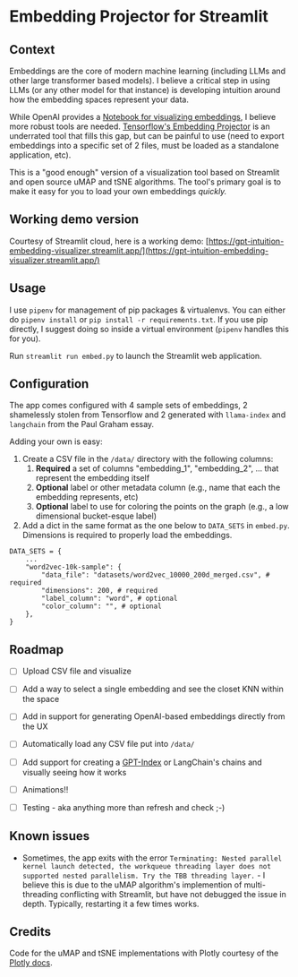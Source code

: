 # Embedding Projector for Streamlit

## Context

Embeddings are the core of modern machine learning (including LLMs and other large transformer based models).  I believe a critical step in using LLMs (or any other model for that instance) is developing intuition around how the embedding spaces represent your data.

While OpenAI provides a [Notebook for visualizing embeddings](https://github.com/openai/openai-python/blob/main/examples/embeddings/Visualize_in_3d.ipynb), I believe more robust tools are needed.  [Tensorflow's Embedding Projector](https://www.tensorflow.org/tensorboard/tensorboard_projector_plugin) is an underrated tool that fills this gap, but can be painful to use (need to export embeddings into a specific set of 2 files, must be loaded as a standalone application, etc).

This is a "good enough" version of a visualization tool based on Streamlit and open source uMAP and tSNE algorithms.  The tool's primary goal is to make it easy for you to load your own embeddings *quickly.*

## Working demo version

Courtesy of Streamlit cloud, here is a working demo: [https://gpt-intuition-embedding-visualizer.streamlit.app/](https://gpt-intuition-embedding-visualizer.streamlit.app/)

## Usage
I use `pipenv` for management of pip packages & virtualenvs.  You can either do `pipenv install` or `pip install -r requirements.txt`.  If you use pip directly, I suggest doing so inside a virtual environment (`pipenv` handles this for you).

Run `streamlit run embed.py` to launch the Streamlit web application.

## Configuration

The app comes configured with 4 sample sets of embeddings, 2 shamelessly stolen from Tensorflow and 2 generated with `llama-index` and `langchain` from the Paul Graham essay.  

Adding your own is easy:

1. Create a CSV file in the `/data/` directory with the following columns:
    1. **Required** a set of columns "embedding_1", "embedding_2", ... that represent the embedding itself
    2. **Optional** label or other metadata column (e.g., name that each the embedding represents, etc)
    3. **Optional** label to use for coloring the points on the graph (e.g., a low dimensional bucket-esque label)
2. Add a dict in the same format as the one below to `DATA_SETS` in `embed.py`.  Dimensions is required to properly load the embeddings.
```
DATA_SETS = {
    ...
    "word2vec-10k-sample": {
        "data_file": "datasets/word2vec_10000_200d_merged.csv", # required
        "dimensions": 200, # required
        "label_column": "word", # optional
        "color_column": "", # optional
    },
}
```

## Roadmap
- [ ] Upload CSV file and visualize
- [ ] Add a way to select a single embedding and see the closet KNN within the space
- [ ] Add in support for generating OpenAI-based embeddings directly from the UX
- [ ] Automatically load any CSV file put into `/data/`
- [ ] Add support for creating a [GPT-Index](https://gpt-index.readthedocs.io/) or LangChain's chains and visually seeing how it works
- [ ] Animations!!
- [ ] Testing - aka anything more than refresh and check ;-)


## Known issues

* Sometimes, the app exits with the error `Terminating: Nested parallel kernel launch detected, the workqueue threading layer does not supported nested parallelism. Try the TBB threading layer.` - I believe this is due to the uMAP algorithm's implemention of multi-threading conflicting with Streamlit, but have not debugged the issue in depth.  Typically, restarting it a few times works.

## Credits

Code for the uMAP and tSNE implementations with Plotly courtesy of the [Plotly docs](https://plotly.com/python/t-sne-and-umap-projections/).
